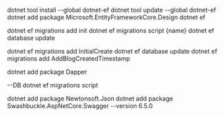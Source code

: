 dotnet tool install --global dotnet-ef
dotnet tool update --global dotnet-ef
dotnet add package Microsoft.EntityFrameworkCore.Design
dotnet ef

dotnet ef migrations add init
dotnet ef migrations script {name}
dotnet ef database update

dotnet ef migrations add InitialCreate
dotnet ef database update
dotnet ef migrations add AddBlogCreatedTimestamp

dotnet add package Dapper

--DB
dotnet ef migrations script

dotnet add package Newtonsoft.Json
dotnet add package Swashbuckle.AspNetCore.Swagger --version 6.5.0
